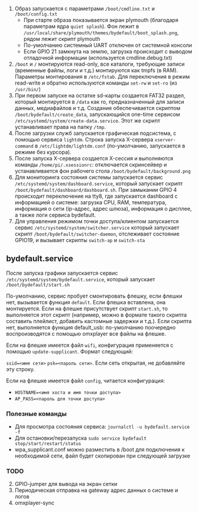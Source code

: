1. Образ запускается с параметрами `/boot/cmdline.txt` и `/boot/config.txt`
	* При старте образа показывается экран plymouth (благодаря параметрам ядра `quiet splash`). Фон лежит в `/usr/local/share/plymouth/themes/bydefault/boot_splash.png`, рядом лежит скрипт plymouth
	* По-умолчанию системный UART отключен от системной консоли
    * Если GPIO 21 замкнута на землю, загрузка происходит с выводом отладочной информации (используется cmdline.debug.txt)
2. `/boot` и `/` монтируются read-only, все каталоги, требующие записи (временные файлы, логи и т.д.) монтируются как tmpfs (в RAM). Параметры монтирования в `/etc/fstab`. Для переключения в режим read-write и обратно используются команды `set-rw` и `set-ro` (из `/usr/bin/`)
3. При первом запуске на остатке sd-карты создается FAT32 раздел, который монтируется в `/data` как ro, предназначенный для записи данных, медиафайлов и т.д. Создание обеспечивается скриптом `/boot/bydefault/create_data`, запускающийся one-time сервисом `/etc/systemd/system/create-data.service`. Этот же скрипт устанавливает права на папку `/tmp`.
4. После загрузки служб запускается графическая подсистема, с помощью сервиса `lightdm`. Строка запуска X-сервера `xserver-command` в `/etc/lightdm/lightdm.conf` (по-умолчанию, запускается в режиме без курсора).
5. После запуска X-сервера создается X-сессия и выполняются команды `/home/pi/.xsessionrc`: отключается скринсейвер и устанавливается фон рабочего стола `/boot/bydefault/background.png`
6. Для мониторинга состояния системы запускается сервис `/etc/systemd/system/dashboard.service`, который запускает скрипт `/boot/bydefault/dashboard/dashboard.sh`. При замыкании GPIO 4 происходит переключение на tty8, где запускается dashboard с информацией о системе: загрузка CPU, RAM, температура, информация о сети (ip-адреc, адрес шлюза), информация о дисплее, а также логи сервиса bydefault.
7. Для управления режимом точки доступа/клиентом запускается сервис `/etc/systemd/system/switcher.service` который запускает скрипт `/boot/bydefault/switcher-daemon`, отслеживает состояние GPIO19, и вызывает скрипты `switch-ap` и `switch-sta`

## bydefault.service

После запуска графики запускается сервис `/etc/systemd/system/bydefault.service`, который запускает `/boot/bydefault/start.sh`

По-умолчанию, сервис пробует смонтировать флешку, если флешки нет, вызывается функция `default`. Если флешка вставлена, она монтируется. Если на флешке присутствует скрипт `start.sh`, то выполняется этот скрипт (например, можно в формате такого скрипта составить плейлист, добавить кастомные задержки и т.д.). Если скрипта нет, выполняется функция default_usb: по-умолчанию поочередно воспроизводятся с помощью omxplayer все файлы на флешке.

Если на флешке имеется файл `wifi`, конфигурация применяется с помощью `update-supplicant`. Формат следующий:

`ssid=<имя сети>`
`psk=<пароль сети>`. Если сеть открытая, не добавляйте эту строку.

Если на флешке имеется файл `config`, читается конфигурация:
* `HOSTNAME=<имя хоста и имя точки доступа>`
* `AP_PASS=<пароль для точки доступа>`

### Полезные команды

* Для просмотра состояния сервиса: `journalctl -u bydefault.service -f`
* Для остановки/перезапуска `sudo service bydefault stop/start/restart/status`
* wpa_supplicant.conf можно разместить в /boot для подключения к необходимой сети, файл будет скопирован при следующей загрузке

### TODO

2. GPIO-jumper для вывода на экран сетки
3. Периодическая отправка на gateway адрес данных о системе и логов
4. omxplayer-sync

